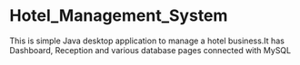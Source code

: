 # Hotel_Management_System
This is simple Java desktop application to manage a hotel business.It has Dashboard, Reception and various database pages connected with MySQL
